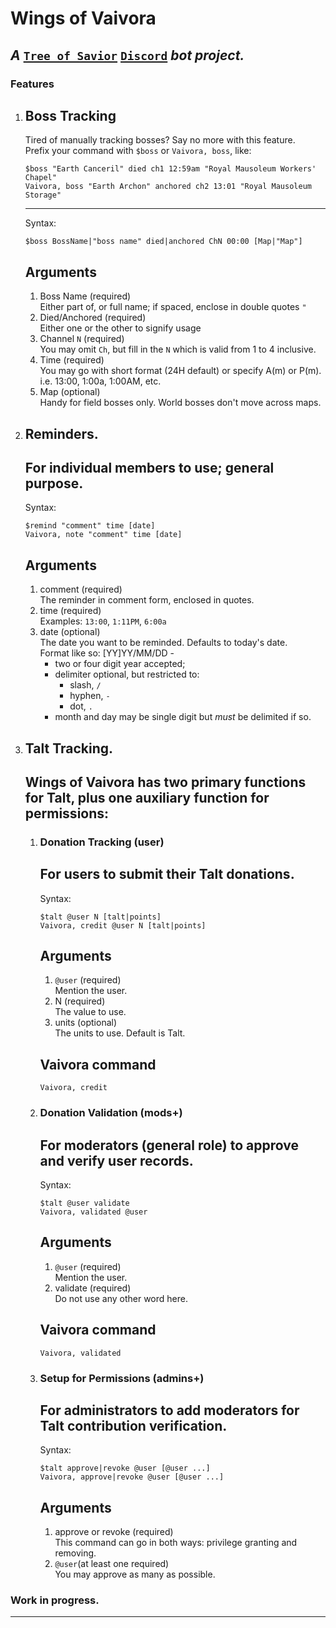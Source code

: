 # Wings of Vaivora
 _A_ [`Tree of Savior`](https://treeofsavior.com) [`Discord`](https://discordapp.com) _bot project._
---

### Features
1.  ## Boss Tracking  
    Tired of manually tracking bosses? Say no more with this feature.  
    Prefix your command with `$boss` or `Vaivora, boss`, like:  

    ~~~
    $boss "Earth Canceril" died ch1 12:59am "Royal Mausoleum Workers' Chapel"
    Vaivora, boss "Earth Archon" anchored ch2 13:01 "Royal Mausoleum Storage"
    ~~~  

    ---  
    Syntax:  

    ~~~
    $boss BossName|"boss name" died|anchored ChN 00:00 [Map|"Map"]
    ~~~  

    Arguments  
    ---
    1.  Boss Name (required)  
        Either part of, or full name; if spaced, enclose in double quotes `"`  
    2.  Died/Anchored (required)  
        Either one or the other to signify usage  
    3.  Channel `N` (required)  
        You may omit `Ch`, but fill in the `N` which is valid from 1 to 4 inclusive.  
    4.  Time (required)  
        You may go with short format (24H default) or specify A(m) or P(m). i.e. 13:00, 1:00a, 1:00AM, etc.  
    5.  Map (optional)  
        Handy for field bosses only. World bosses don't move across maps.  

2.  ## Reminders.  
    For individual members to use; general purpose.  
    ---  

    Syntax:  

    ~~~
    $remind "comment" time [date]
    Vaivora, note "comment" time [date]
    ~~~  

    Arguments  
    ---  
    1.  comment (required)  
        The reminder in comment form, enclosed in quotes.  
    2.  time (required)  
        Examples: `13:00`, `1:11PM`, `6:00a`  
    3.  date (optional)  
        The date you want to be reminded. Defaults to today's date.  
        Format like so: \[YY\]YY/MM/DD -  
        + two or four digit year accepted;  
        + delimiter optional, but restricted to:  
            + slash, `/`  
            + hyphen, `-`  
            + dot, `.`  
        + month and day may be single digit but *must* be delimited if so.  

3.  ## Talt Tracking.  
    Wings of Vaivora has two primary functions for Talt, plus one auxiliary function for permissions:
    ---


    1.  ### Donation Tracking (user)  
        For users to submit their Talt donations.  
        ---

        Syntax:  

        ~~~
        $talt @user N [talt|points]
        Vaivora, credit @user N [talt|points]
        ~~~

        Arguments  
        ---
        1.  `@user` (required)  
            Mention the user.  
        2.  N (required)  
            The value to use.  
        3. units (optional)  
            The units to use. Default is Talt.  

        Vaivora command  
        ---
        `Vaivora, credit`  

    2.  ### Donation Validation (mods+)  
        For moderators (general role) to approve and verify user records.  
        ---

        Syntax:  

        ~~~
        $talt @user validate
        Vaivora, validated @user
        ~~~

        Arguments  
        ---
        1.  `@user` (required)  
            Mention the user.  
        2.  validate (required)  
            Do not use any other word here.  

        Vaivora command  
        ---
        `Vaivora, validated`  

    3.  ### Setup for Permissions (admins+)  
        For administrators to add moderators for Talt contribution verification.  
        ---

        Syntax:

        ~~~
        $talt approve|revoke @user [@user ...]
        Vaivora, approve|revoke @user [@user ...]
        ~~~

        Arguments
        ---
        1.  approve or revoke (required)  
            This command can go in both ways: privilege granting and removing.  
        2.  `@user`(at least one required)  
            You may approve as many as possible.  

### Work in progress.
---